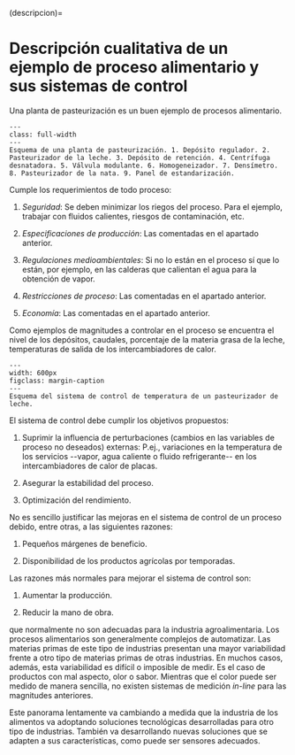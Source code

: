 (descripcion)=
# Descripción cualitativa de un ejemplo de proceso alimentario y sus sistemas de control

Una planta de pasteurización es un buen ejemplo de procesos alimentario.

```{figure} ./img/lactea.png
---
class: full-width
---
Esquema de una planta de pasteurización. 1. Depósito regulador. 2. Pasteurizador de la leche. 3. Depósito de retención. 4. Centrífuga desnatadora. 5. Válvula modulante. 6. Homogeneizador. 7. Densímetro. 8. Pasteurizador de la nata. 9. Panel de estandarización.
```

Cumple los requerimientos de todo proceso:

1.  *Seguridad*: Se deben minimizar los riegos del proceso. Para el
    ejemplo, trabajar con fluidos calientes, riesgos de contaminación,
    etc.

2.  *Especificaciones de producción*: Las comentadas en el apartado
    anterior.

3.  *Regulaciones medioambientales*: Si no lo están en el proceso sí que
    lo están, por ejemplo, en las calderas que calientan el agua para la
    obtención de vapor.

4.  *Restricciones de proceso*: Las comentadas en el apartado anterior.

5.  *Economía*: Las comentadas en el apartado anterior.

Como ejemplos de magnitudes a controlar en el proceso se encuentra el
nivel de los depósitos, caudales, porcentaje de la materia grasa de la
leche, temperaturas de salida de los intercambiadores de calor.

```{figure} ./img/control_T_leche.svg
---
width: 600px
figclass: margin-caption
---
Esquema del sistema de control de temperatura de un pasteurizador de leche.
```

El sistema de control debe cumplir los objetivos propuestos:

1.  Suprimir la influencia de perturbaciones (cambios en las variables
    de proceso no deseados) externas: P.ej., variaciones en la
    temperatura de los servicios --vapor, agua caliente o fluido
    refrigerante-- en los intercambiadores de calor de placas.

2.  Asegurar la estabilidad del proceso.

3.  Optimización del rendimiento.

No es sencillo justificar las mejoras en el sistema de control de un
proceso debido, entre otras, a las siguientes razones:

1.  Pequeños márgenes de beneficio.

2.  Disponibilidad de los productos agrícolas por temporadas.

Las razones más normales para mejorar el sistema de control son:

1.  Aumentar la producción.

2.  Reducir la mano de obra.

que normalmente no son adecuadas para la industria agroalimentaria. Los
procesos alimentarios son generalmente complejos de automatizar. Las
materias primas de este tipo de industrias presentan una mayor
variabilidad frente a otro tipo de materias primas de otras industrias.
En muchos casos, además, esta variabilidad es difícil o imposible de
medir. Es el caso de productos con mal aspecto, olor o sabor. Mientras
que el color puede ser medido de manera sencilla, no existen sistemas de
medición *in-line* para las magnitudes anteriores.

Este panorama lentamente va cambiando a medida que la industria de los
alimentos va adoptando soluciones tecnológicas desarrolladas para otro
tipo de industrias. También va desarrollando nuevas soluciones que se
adapten a sus características, como puede ser sensores adecuados.